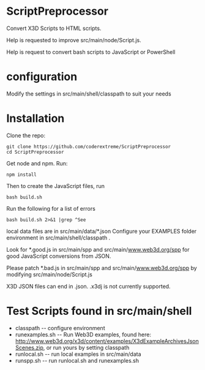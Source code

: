 # ScriptPreprocessor
Convert X3D Scripts to HTML scripts.

Help is requested to improve src/main/node/Script.js.

Help is request to convert bash scripts to JavaScript or PowerShell

# configuration

Modify the settings in src/main/shell/classpath to suit your needs

# Installation

Clone the repo:

```
git clone https://github.com/coderextreme/ScriptPreprocessor
cd ScriptPreprocessor
```

Get node and npm. Run:
```
npm install
```
Then to create the JavaScript files, run
```
bash build.sh
```

Run the following for a list of errors
```
bash build.sh 2>&1 |grep ^See
```

local data files are in src/main/data/*.json  Configure your EXAMPLES folder environment in src/main/shell/classpath .

Look for *.good.js in src/main/spp and src/main/www.web3d.org/spp for good JavaScript conversions from JSON.

Please patch *.bad.js in src/main/spp and src/main/www.web3d.org/spp by modifying src/main/node/Script.js

X3D JSON files can end in .json.  .x3dj is not currently supported.

# Test Scripts found in src/main/shell

* classpath  -- configure environment
* runexamples.sh -- Run Web3D examples, found here: http://www.web3d.org/x3d/content/examples/X3dExampleArchivesJsonScenes.zip, or run yours by setting classpath
* runlocal.sh -- run local examples in src/main/data
* runspp.sh -- run runlocal.sh and runexamples.sh
